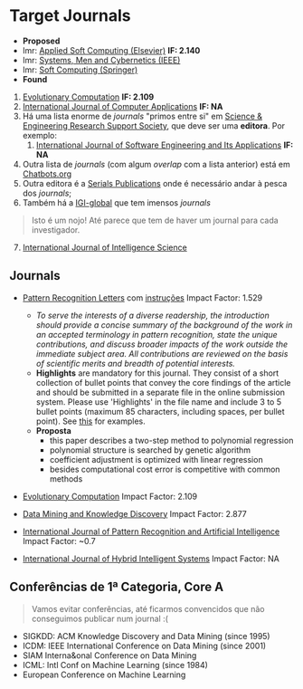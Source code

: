 # Target Journals

* **Proposed**
* lmr: [Applied Soft Computing (Elsevier)](http://www.journals.elsevier.com/applied-soft-computing/) **IF: 2.140**
* lmr: [Systems, Men and Cybernetics (IEEE)](http://www.ieeesmc.org/)
* lmr: [Soft Computing (Springer)](http://link.springer.com/journal/500)
* **Found**
1. [Evolutionary Computation](http://www.mitpressjournals.org/loi/evco) **IF: 2.109**
2. [International Journal of Computer Applications](http://www.ijcaonline.org/) **IF: NA**
3. Há uma lista enorme de _journals_ "primos entre si" em [Science & Engineering Research Support Society](http://www.sersc.org/journals/), que deve ser uma **editora**. Por exemplo:
    1. [International Journal of  Software Engineering and Its Applications](http://www.sersc.org/journals/IJSEIA/) **IF: NA**
4. Outra lista de _journals_ (com algum _overlap_ com a lista anterior) está em [Chatbots.org](http://www.chatbots.org/journals/tag/genetic_algorithms/)
5. Outra editora é a [Serials Publications](http://www.serialspublications.com/journals.asp) onde é necessário andar à pesca dos _journals_;
6. Também há a [IGI-global](http://www.igi-global.com/search/?dt=complete-listing&ctid=2) que tem imensos _journals_
> Isto é um nojo! Até parece que tem de haver um journal para cada investigador.
7. [International Journal of Intelligence Science](http://www.scirp.org/journal/ijis/)

## Journals

* [Pattern Recognition Letters](http://www.journals.elsevier.com/pattern-recognition-letters/) com [instruções](http://www.elsevier.com/journals/pattern-recognition-letters/0167-8655/guide-for-authors)
Impact Factor: 1.529
    * _To serve the interests of a diverse readership, the introduction should provide a concise summary of the background of the work in an accepted terminology in pattern recognition, state the unique contributions, and discuss broader impacts of the work outside the immediate subject area. All contributions are reviewed on the basis of scientific merits and breadth of potential interests._
    * **Highlights** are mandatory for this journal. They consist of a short collection of bullet points that convey the core findings of the article and should be submitted in a separate file in the online submission system. Please use 'Highlights' in the file name and include 3 to 5 bullet points (maximum 85 characters, including spaces, per bullet point). See [this](http://www.elsevier.com/highlights) for examples.
    * **Proposta** 
        * this paper describes a two-step method to polynomial regression
        * polynomial structure is searched by genetic algorithm
        * coefficient adjustment is optimized with linear regression
        * besides computational cost error is competitive with common methods

* [Evolutionary Computation](http://www.mitpressjournals.org/loi/evco) Impact Factor: 2.109

* [Data Mining and Knowledge Discovery](http://link.springer.com/journal/10618)
Impact Factor: 2.877

* [International Journal of Pattern Recognition and Artificial Intelligence](http://www.worldscientific.com/worldscinet/ijprai) Impact Factor: ~0.7

* [International Journal of Hybrid Intelligent Systems](http://www.iospress.nl/journal/international-journal-of-hybrid-intelligent-systems/) Impact Factor: NA

## Conferências de 1ª Categoria, Core A

> Vamos evitar conferências, até ficarmos convencidos que não conseguimos publicar num journal :(

* SIGKDD: ACM Knowledge Discovery and Data Mining (since 1995)
* ICDM: IEEE International Conference on Data Mining (since 2001)
* SIAM Interna&onal Conference on Data Mining
* ICML: Intl Conf on Machine Learning (since 1984)
* European Conference on Machine Learning
